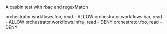 A casbin test with rbac and regexMatch

orchestrator.workflows.foo, read   - ALLOW
orchestrator.workflows.bar, read   - ALLOW
orchestrator.workflows.infra, read - DENY 
orchestrator.foo, read             - DENY 

